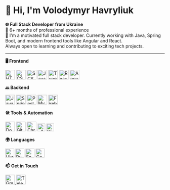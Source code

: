 
# 👋 Hi, I'm **Volodymyr Havryliuk**

**🌐 Full Stack Developer from Ukraine**  
💼 6+ months of professional experience  
🎯 I'm a motivated full stack developer.  Currently working with Java, Spring Boot, and modern frontend tools like Angular and React.  
Always open to learning and contributing to exciting tech projects.

---

**🖥️ Frontend**  
<p align="left">
  <img src="https://cdn.jsdelivr.net/gh/devicons/devicon/icons/html5/html5-original.svg" title="HTML5" height="30" alt="HTML5"/>
  <img src="https://cdn.jsdelivr.net/gh/devicons/devicon/icons/css3/css3-original.svg" title="CSS3" height="30" alt="CSS3"/>
  <img src="https://cdn.jsdelivr.net/gh/devicons/devicon/icons/sass/sass-original.svg" title="SCSS/Sass" height="30" alt="SCSS"/>
  <img src="https://cdn.jsdelivr.net/gh/devicons/devicon/icons/javascript/javascript-original.svg" title="JavaScript" height="30" alt="JavaScript"/>
  <img src="https://cdn.jsdelivr.net/gh/devicons/devicon/icons/typescript/typescript-original.svg" title="TypeScript" height="30" alt="TypeScript"/>
  <img src="https://cdn.jsdelivr.net/gh/devicons/devicon/icons/react/react-original.svg" title="React" height="30" alt="React"/>
  <img src="https://cdn.jsdelivr.net/gh/devicons/devicon/icons/angularjs/angularjs-original.svg" title="Angular" height="30" alt="Angular"/>
</p>

**🔙 Backend**  
<p align="left">
  <img src="https://cdn.jsdelivr.net/gh/devicons/devicon/icons/java/java-original.svg" title="Java" height="30" alt="Java"/>
  <img src="https://cdn.jsdelivr.net/gh/devicons/devicon/icons/spring/spring-original.svg" title="Spring Boot" height="30" alt="Spring Boot"/>
  <img src="https://cdn.jsdelivr.net/gh/devicons/devicon/icons/postgresql/postgresql-original.svg" title="PostgreSQL" height="30" alt="PostgreSQL"/>
  <img src="https://cdn.jsdelivr.net/gh/devicons/devicon/icons/mysql/mysql-original.svg" title="MySQL" height="30" alt="MySQL"/>
  <img src="https://cdn.jsdelivr.net/gh/devicons/devicon/icons/firebase/firebase-plain.svg" title="Firebase" height="30" alt="Firebase"/>
</p>

**🛠️ Tools & Automation**  
<p align="left">
  <img src="https://cdn.jsdelivr.net/gh/devicons/devicon/icons/docker/docker-original.svg" title="Docker" height="30" alt="Docker"/>
  <img src="https://cdn.jsdelivr.net/gh/devicons/devicon/icons/git/git-original.svg" title="Git" height="30" alt="Git"/>
    <img src="https://img.icons8.com/color/48/chrome--v1.png" title="Chrome Extensions" height="30" alt="Chrome Extension"/>
  <img src="https://img.shields.io/badge/-n8n-%23F76808?style=flat&logo=n8n&logoColor=white" title="n8n" height="24"/>
  <img src="https://img.shields.io/badge/-Web%20Scraping-%234B8BBE?style=flat" title="Web Scraping" height="24"/>
</p>

**🌍 Languages**  
<p align="left">
  <img src="https://img.icons8.com/color/48/ukraine.png" title="Ukrainian (native)" height="28"/>
  <img src="https://img.icons8.com/ios-filled/50/999999/flag.png" title="Russian (fluent)" height="28"/>
    <img src="https://img.icons8.com/color/48/great-britain.png" title="English (B2)" height="28"/>
  <img src="https://img.icons8.com/color/48/germany.png" title="German (C1)" height="28"/>
</p>




**📫 Get in Touch**  
<p align="left">
  <a href="mailto:vovawestland@gmail.com">
    <img src="https://img.icons8.com/color/48/gmail-new.png" title="Gmail" height="30" alt="Gmail"/>
  </a>
  <a href="https://t.me/wladyde97">
    <img src="https://img.icons8.com/color/48/telegram-app--v1.png" title="Telegram" height="30" alt="Telegram"/>
  </a>
</p>
